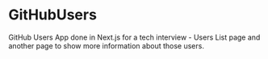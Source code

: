 # GitHubUsers
GitHub Users App done in Next.js for a tech interview - Users List page and another page to show more information about those users.
